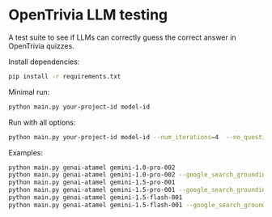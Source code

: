 # OpenTrivia LLM testing

A test suite to see if LLMs can correctly guess the correct answer in OpenTrivia
quizzes.

Install dependencies:

```sh
pip install -r requirements.txt
```

Minimal run:

```sh
python main.py your-project-id model-id
```

Run with all options:

```sh
python main.py your-project-id model-id --num_iterations=4  --no_questions=25 --google_search_grounding
```

Examples:

```sh
python main.py genai-atamel gemini-1.0-pro-002
python main.py genai-atamel gemini-1.0-pro-002 --google_search_grounding
python main.py genai-atamel gemini-1.5-pro-001
python main.py genai-atamel gemini-1.5-pro-001 --google_search_grounding
python main.py genai-atamel gemini-1.5-flash-001
python main.py genai-atamel gemini-1.5-flash-001 --google_search_grounding
```
